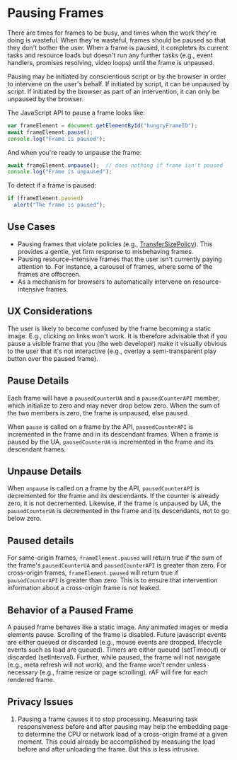 # Pausing Frames

There are times for frames to be busy, and times when the work they're doing is wasteful. When they're wasteful, frames should be paused so that they don't bother the user. When a frame is paused, it completes its current tasks and resource loads but doesn't run any further tasks (e.g., event handlers, promises resolving, video loops) until the frame is unpaused. 

Pausing may be initiated by conscientious script or by the browser in order to intervene on the user's behalf. If initiated by script, it can be unpaused by script. If initiated by the browser as part of an intervention, it can only be unpaused by the browser. 

The JavaScript API to pause a frame looks like:

```javascript
var frameElement = document.getElementById("hungryFrameID");
await frameElement.pause();
console.log("Frame is paused");
```

And when you're ready to unpause the frame:
```javascript
await frameElement.unpause();  // does nothing if frame isn't paused
console.log("Frame is unpaused");
```

To detect if a frame is paused:
```javascript
if (frameElement.paused) 
  alert("The frame is paused");
```



## Use Cases
* Pausing frames that violate policies (e.g., [TransferSizePolicy](https://github.com/WICG/transfer-size)). This provides a gentle, yet firm response to misbehaving frames.
* Pausing resource-intensive frames that the user isn't currently paying attention to. For instance, a carousel of frames, where some of the frames are offscreen.
* As a mechanism for browsers to automatically intervene on resource-intensive frames.

## UX Considerations
The user is likely to become confused by the frame becoming a static image. E.g., clicking on links won't work. It is therefore advisable that if you pause a visible frame that you (the web developer) make it visually obvious to the user that it's not interactive (e.g., overlay a semi-transparent play button over the paused frame).

## Pause Details
Each frame will have a `pausedCounterUA` and a `pausedCounterAPI` member, which initialize to zero and may never drop below zero. When the sum of the two members is zero, the frame is unpaused, else paused.

When `pause` is called on a frame by the API, `pausedCounterAPI` is incremented in the frame and in its descendant frames. When a frame is paused by the UA, `pausedCounterUA` is incremented in the frame and its descendant frames.

## Unpause Details
When `unpause` is called on a frame by the API, `pausedCounterAPI` is decremented for the frame and its descendants. If the counter is already zero, it is not decremented. Likewise, if the frame is unpaused by UA, the `pausedCounterUA` is decremented in the frame and its descendants, not to go below zero.

## Paused details
For same-origin frames, `frameElement.paused` will return true if the sum of the frame's `pausedCounterUA` and `pausedCounterAPI` is greater than zero. For cross-origin frames, `frameElement.paused` will return true if `pausedCounterAPI` is greater than zero. This is to ensure that intervention information about a cross-origin frame is not leaked.

## Behavior of a Paused Frame
A paused frame behaves like a static image. Any animated images or media elements pause. Scrolling of the frame is disabled. Future javascript events are either queued or discarded (e.g., mouse events are dropped, lifecycle events such as load are queued).  Timers are either queued (setTimeout) or discarded (setInterval). Further, while paused, the frame will not navigate (e.g., meta refresh will not work), and the frame won't render unless necessary (e.g., frame resize or page scrolling). rAF will fire for each rendered frame.


## Privacy Issues

1. Pausing a frame causes it to stop processing. Measuring task responsiveness before and after pausing may help the embedding page to determine the CPU or network load of a cross-origin frame at a given moment. This could already be accomplished by measuing the load before and after unloading the frame. But this is less intrusive.
